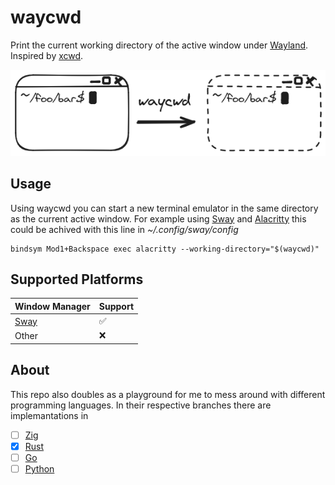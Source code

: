 # waycwd

Print the current working directory of the active window under [Wayland](https://wayland.freedesktop.org/). Inspired by [xcwd](https://github.com/schischi/xcwd).

![Usage visulization of waycwd](/assets/waycwd.png)

## Usage
Using waycwd you can start a new terminal emulator in the same directory as the current active window. 
For example using [Sway](https://swaywm.org/) and [Alacritty](https://alacritty.org/) this could be achived with this line in *~/.config/sway/config*
```sway
bindsym Mod1+Backspace exec alacritty --working-directory="$(waycwd)"
```

## Supported Platforms

|Window Manager|Support|
|-|-|
|[Sway](https://swaywm.org/)|:white_check_mark:|
|Other|:x:|

## About
This repo also doubles as a playground for me to mess around with different programming languages. In their respective branches there are implemantations in
- [ ] [Zig](../main)
- [x] [Rust](../rust)
- [ ] [Go](../go)
- [ ] [Python](../python)
